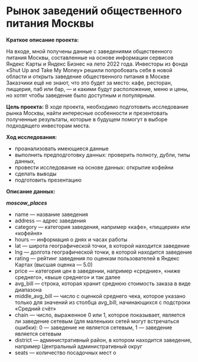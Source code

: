 # Рынок заведений общественного питания Москвы

**Краткое описание проекта:**

На входе, мной получены данные с заведениями общественного питания Москвы, составленные на основе информации сервисов Яндекс Карты и Яндекс Бизнес на лето 2022 года. Инвесторы из фонда «Shut Up and Take My Money» решили попробовать себя в новой области и открыть заведение общественного питания в Москве Заказчики ещё не знают, что это будет за место: кафе, ресторан, пиццерия, паб или бар, — и какими будут расположение, меню и цены, но хотят чтобы заведение было доступным и популярным.

**Цель проекта:**
В ходе проекта, необходимо подготовить исследование рынка Москвы, найти интересные особенности и презентовать полученные результаты, которые в будущем помогут в выборе подходящего инвесторам места.


**Ход исследования:**

- проанализовать имеющиеся данные
- выполнить предподготовку данных: проверить полноту, дубли, типы данных, 
- провести исследование на основе данных: открытие кофейни
- сделать выводы
- подготовить презентацию

**Описание данных:**

***moscow_places***

- name — название заведения
- address — адрес заведения
- category — категория заведения, например «кафе», «пиццерия» или «кофейня»
- hours — информация о днях и часах работы
- lat — широта географической точки, в которой находится заведение
- lng — долгота географической точки, в которой находится заведение
- rating — рейтинг заведения по оценкам пользователей в Яндекс Картах (высшая оценка — 5.0)
- price — категория цен в заведении, например «средние», «ниже среднего», «выше среднего» и так далее
- avg_bill — строка, которая хранит среднюю стоимость заказа в виде диапазона
- middle_avg_bill — число с оценкой среднего чека, которое указано только для значений из столбца avg_bill, начинающихся с подстроки «Средний счёт»
- chain — число, выраженное 0 или 1, которое показывает, является ли заведение сетевым (для маленьких сетей могут встречаться ошибки): 0 — заведение не является сетевым, 1 — заведение является сетевым
- district — административный район, в котором находится заведение, например Центральный административный округ
- seats — количество посадочных мест
о
